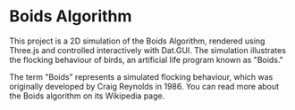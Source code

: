 # Boids Algorithm

This project is a 2D simulation of the Boids Algorithm,  rendered using Three.js and controlled interactively with Dat.GUI. The simulation illustrates the flocking behaviour of birds, an artificial life program known as "Boids."

The term "Boids" represents a simulated flocking behaviour, which was originally developed by Craig Reynolds in 1986. You can read more about the Boids algorithm on its Wikipedia page.
